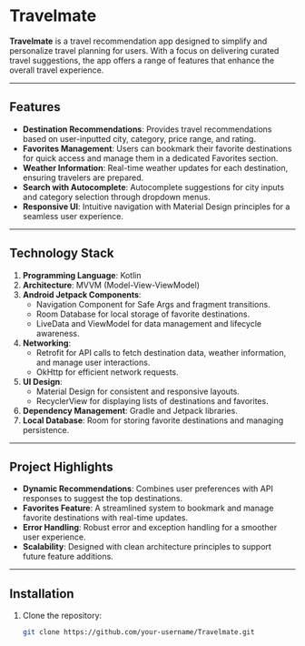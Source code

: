 # Travelmate  

**Travelmate** is a travel recommendation app designed to simplify and personalize travel planning for users. With a focus on delivering curated travel suggestions, the app offers a range of features that enhance the overall travel experience.  

---

## Features  

- **Destination Recommendations**: Provides travel recommendations based on user-inputted city, category, price range, and rating.  
- **Favorites Management**: Users can bookmark their favorite destinations for quick access and manage them in a dedicated Favorites section.  
- **Weather Information**: Real-time weather updates for each destination, ensuring travelers are prepared.  
- **Search with Autocomplete**: Autocomplete suggestions for city inputs and category selection through dropdown menus.  
- **Responsive UI**: Intuitive navigation with Material Design principles for a seamless user experience.  

---

## Technology Stack  

1. **Programming Language**: Kotlin  
2. **Architecture**: MVVM (Model-View-ViewModel)  
3. **Android Jetpack Components**:  
   - Navigation Component for Safe Args and fragment transitions.  
   - Room Database for local storage of favorite destinations.  
   - LiveData and ViewModel for data management and lifecycle awareness.  
4. **Networking**:  
   - Retrofit for API calls to fetch destination data, weather information, and manage user interactions.  
   - OkHttp for efficient network requests.  
5. **UI Design**:  
   - Material Design for consistent and responsive layouts.  
   - RecyclerView for displaying lists of destinations and favorites.  
6. **Dependency Management**: Gradle and Jetpack libraries.  
7. **Local Database**: Room for storing favorite destinations and managing persistence.  

---

## Project Highlights  

- **Dynamic Recommendations**: Combines user preferences with API responses to suggest the top destinations.  
- **Favorites Feature**: A streamlined system to bookmark and manage favorite destinations with real-time updates.  
- **Error Handling**: Robust error and exception handling for a smoother user experience.  
- **Scalability**: Designed with clean architecture principles to support future feature additions.  

---

## Installation  

1. Clone the repository:  
   ```bash  
   git clone https://github.com/your-username/Travelmate.git  
